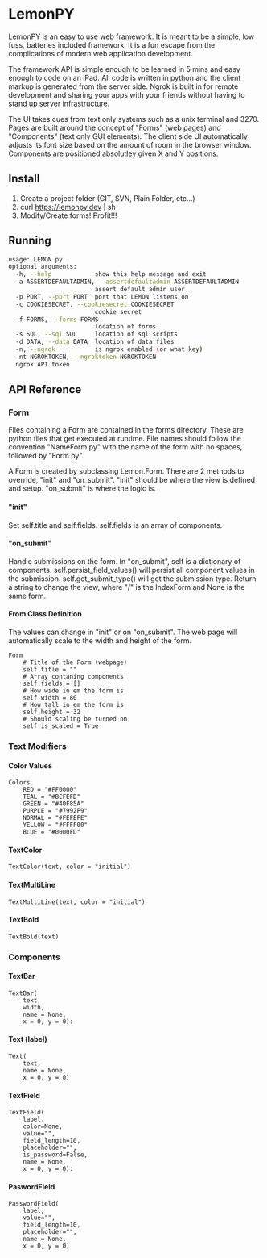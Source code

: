 # LemonPY

LemonPY is an easy to use web framework. It is meant to be a simple, low fuss, batteries included framework. It is a fun escape from the complications of modern web application development. 

The framework API is simple enough to be learned in 5 mins and easy enough to code on an iPad. All code is written in python and the client markup is generated from the server side. Ngrok is built in for remote development and sharing your apps with your friends without having to stand up server infrastructure. 

The UI takes cues from text only systems such as a unix terminal and 3270. Pages are built around the concept of "Forms" (web pages) and "Components" (text only GUI elements). The client side UI automatically adjusts its font size based on the amount of room in the browser window. Components are positioned absolutley given X and Y positions.

## Install

1. Create a project folder (GIT, SVN, Plain Folder, etc...)
2. curl https://lemonpy.dev | sh
3. Modify/Create forms! Profit!!!

## Running

```sh
usage: LEMON.py 
optional arguments:
  -h, --help            show this help message and exit
  -a ASSERTDEFAULTADMIN, --assertdefaultadmin ASSERTDEFAULTADMIN
                        assert default admin user
  -p PORT, --port PORT  port that LEMON listens on
  -c COOKIESECRET, --cookiesecret COOKIESECRET
                        cookie secret
  -f FORMS, --forms FORMS
                        location of forms
  -s SQL, --sql SQL     location of sql scripts
  -d DATA, --data DATA  location of data files
  -n, --ngrok           is ngrok enabled (or what key)
  -nt NGROKTOKEN, --ngroktoken NGROKTOKEN
  ngrok API token
```

## API Reference

### Form

Files containing a Form are contained in the forms directory. These are python files that get executed at runtime. File names should follow the convention "NameForm.py" with the name of the form with no spaces, followed by "Form.py".

A Form is created by subclassing Lemon.Form.
There are 2 methods to override, "init" and "on_submit". "init" should be where the view is defined and setup. "on_submit" is where the logic is.

#### "init"

Set self.title and self.fields. self.fields is an array of components.

#### "on_submit"

Handle submissions on the form. In "on_submit", self is a dictionary of components. self.persist_field_values() will persist all component values in the submission. self.get_submit_type() will get the submission type. Return a string to change the view, where "/" is the IndexForm and None is the same form.

#### From Class Definition

The values can change in "init" or on "on_submit". The web page will automatically scale to the width and height of the form.

```
Form
	# Title of the Form (webpage)
	self.title = ""
	# Array contaning components
	self.fields = []
	# How wide in em the form is
	self.width = 80
	# How tall in em the form is
	self.height = 32
	# Should scaling be turned on
	self.is_scaled = True
```

### Text Modifiers

#### Color Values
```
Colors.
	RED = "#FF0000"
	TEAL = "#BCFEFD"
	GREEN = "#40F85A"
	PURPLE = "#7992F9"
	NORMAL = "#FEFEFE"
	YELLOW = "#FFFF00"
	BLUE = "#0000FD"
```

#### TextColor

```
TextColor(text, color = "initial")
```

#### TextMultiLine

```
TextMultiLine(text, color = "initial")
```

#### TextBold

```
TextBold(text)
```

### Components

#### TextBar

```
TextBar(
	text, 
	width, 
	name = None, 
	x = 0, y = 0):
```

#### Text (label)

```
Text(
	text, 
	name = None, 
	x = 0, y = 0)
```

#### TextField

```
TextField(
	label, 
	color=None, 
	value="", 
	field_length=10, 
	placeholder="", 
	is_password=False, 
	name = None, 
	x = 0, y = 0):
```

#### PaswordField

```
PasswordField(
	label, 
	value="", 
	field_length=10, 
	placeholder="", 
	name = None, 
	x = 0, y = 0)
```